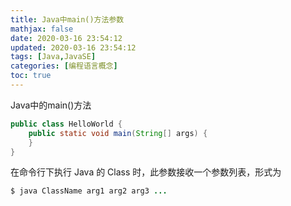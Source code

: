 ```yaml
---
title: Java中main()方法参数
mathjax: false
date: 2020-03-16 23:54:12
updated: 2020-03-16 23:54:12
tags: [Java,JavaSE]
categories: [编程语言概念]
toc: true
---
```


Java中的main()方法

```java
public class HelloWorld {
    public static void main(String[] args) {
	}
}
```



在命令行下执行 Java 的 Class 时，此参数接收一个参数列表，形式为

```java
$ java ClassName arg1 arg2 arg3 ...
```

